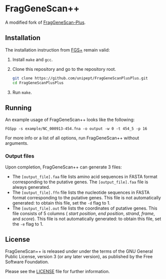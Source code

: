 # FragGeneScan++

A modified fork of [FragGeneScan-Plus][fgsp].


## Installation

The installation instruction from [FGS+][fgsp install] remain valid:

1. Install `make` and `gcc`.

2. Clone this repository and go to the repository root.

   ```sh
   git clone https://github.com/unipept/FragGeneScanPlusPlus.git
   cd FragGeneScanPlusPlus
   ```

3. Run `make`.


## Running

An example usage of FragGeneScan++ looks like the following:

```
FGSpp -s example/NC_000913-454.fna -o output -w 0 -t 454_5 -p 16
```

For more info or a list of all options, run FragGeneScan++ without arguments.

### Output files

Upon completion, FragGeneScan++ can generate 3 files:

* The `[output_file].faa` file lists amino acid sequences in FASTA format
corresponding to the putative genes. The `[output_file].faa` file is always
generated.
* The `[output_file].ffn` file lists the nucleotide sequences in FASTA format
corresponding to the putative genes. This file is not automatically generated:
to obtain this file, set the `-d` flag to 1.
* The `[output_file].out` file lists the coordinates of putative genes. This
file consists of 5 columns ( _start position_, _end position_, _strand_,
_frame_, and _score_). This file is not automatically generated: to obtain this
file, set the `-e` flag to 1.


## License

FragGeneScan++ is released under under the terms of the GNU General Public
License, version 3 (or any later version), as published by the Free Software
Foundation.

Please see the [LICENSE](LICENSE) file for further information.


[fgsp]: https://github.com/hallamlab/FragGeneScanPlus/
[meson]: https://mesonbuild.com/
[fgsp install]: https://github.com/hallamlab/FragGeneScanPlus/wiki#setup-and-dependencies-1
